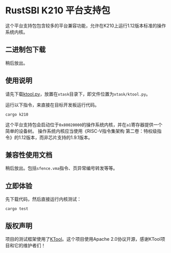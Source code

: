 # RustSBI K210 平台支持包

这个平台支持包包含较多的平台兼容功能，允许在K210上运行1.12版本标准的操作系统内核。

## 二进制包下载

稍后放出。

## 使用说明

请先下载[ktool.py](https://github.com/loboris/ktool)，放置在`xtask`目录下，即文件位置为`xtask/ktool.py`。

运行以下指令，来直接在目标开发板运行代码。

```
cargo k210
```

这个平台支持包会启动位于`0x80020000`的操作系统内核，并在`a1`寄存器提供一个简单的设备树。
操作系统内核应当使用《RISC-V指令集架构 第二卷：特权级指令》的1.12版本，而非芯片支持的1.9.1版本。

## 兼容性使用文档

稍后放出。包括`sfence.vma`指令、页异常编号转发等等。

## 立即体验

先下载代码，然后直接运行内核测试：

```
cargo test
```

## 版权声明

项目的测试框架使用了[KTool](https://github.com/loboris/ktool)。这个项目使用Apache 2.0协议开源，感谢KTool项目和它的维护者们！
